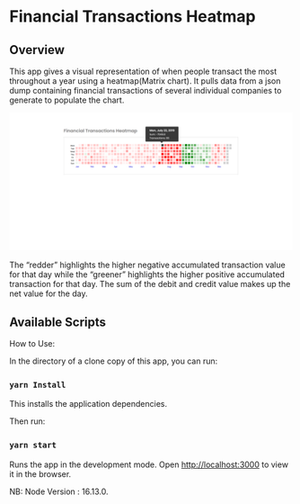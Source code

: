 # Financial Transactions Heatmap

## Overview

This app gives a visual representation of when people transact the most throughout a year using a heatmap(Matrix chart). It pulls data from a json dump containing financial transactions of several
individual companies to generate to populate the chart.

![Financial Transactions Heatmap](/public/transactions-carter.png)

The “redder” highlights the higher negative accumulated transaction value for that day while the
“greener” highlights the higher positive accumulated transaction for that day. The sum of the debit and credit value makes up the net value for the day.

## Available Scripts

How to Use:

In the directory of a clone copy of this app, you can run:
### `yarn Install`
This installs the application dependencies.

Then run:
### `yarn start`
Runs the app in the development mode.
Open [http://localhost:3000](http://localhost:3000) to view it in the browser.

NB: Node Version : 16.13.0.